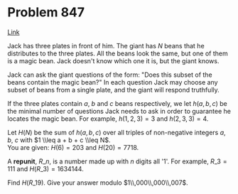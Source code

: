 # Problem 847

[Link](https://projecteuler.net/problem=847)

Jack has three plates in front of him. The giant has $N$ beans that he distributes to the three plates. All the beans look the same, but one of them is a magic bean. Jack doesn't know which one it is, but the giant knows.

Jack can ask the giant questions of the form: "Does this subset of the beans contain the magic bean?" In each question Jack may choose any subset of beans from a single plate, and the giant will respond truthfully.

If the three plates contain $a$, $b$ and $c$ beans respectively, we let $h(a, b, c)$ be the minimal number of questions Jack needs to ask in order to guarantee he locates the magic bean. For example, $h(1, 2, 3) = 3$ and $h(2, 3, 3) = 4$.

Let $H(N)$ be the sum of $h(a, b, c)$ over all triples of non-negative integers $a$, $b$, $c$ with $1 \\leq a + b + c \\leq N$.  
You are given: $H(6) = 203$ and $H(20) = 7718$.

A **repunit**, $R\_n$, is a number made up with $n$ digits all '1'. For example, $R\_3 = 111$ and $H(R\_3) = 1634144$.

Find $H(R\_{19})$. Give your answer modulo $1\\,000\\,000\\,007$.